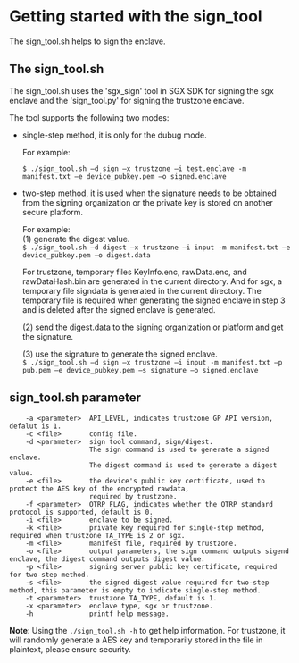 # Getting started with the sign_tool

The sign_tool.sh helps to sign the enclave.

## The sign_tool.sh

The sign_tool.sh uses the 'sgx_sign' tool in SGX SDK for signing the sgx enclave and the 'sign_tool.py' for signing the trustzone enclave.

The tool supports the following two modes:


- single-step method, it is only for the dubug mode.  

    For example:    

    `$ ./sign_tool.sh –d sign –x trustzone –i test.enclave -m manifest.txt –e device_pubkey.pem –o signed.enclave `


- two-step method, it is used when the signature needs to be obtained from the signing organization or the private key is stored on another secure platform.  

    For example:  
    (1) generate the digest value.  
    `$ ./sign_tool.sh –d digest –x trustzone –i input -m manifest.txt –e device_pubkey.pem –o digest.data `

    For trustzone, temporary files KeyInfo.enc, rawData.enc, and rawDataHash.bin are generated in the current directory. And for sgx, a temporary file signdata is generated in the current directory. The temporary file is required when generating the signed enclave in step 3 and is deleted after the signed enclave is generated.  

    (2) send the digest.data to the signing organization or platform and get the signature.  

    (3) use the signature to generate the signed enclave.  
    `$ ./sign_tool.sh –d sign –x trustzone –i input -m manifest.txt –p pub.pem –e device_pubkey.pem –s signature –o signed.enclave `

## sign_tool.sh parameter

```
    -a <parameter>  API_LEVEL, indicates trustzone GP API version, defalut is 1.
    -c <file>       config file.
    -d <parameter>  sign tool command, sign/digest.
                    The sign command is used to generate a signed enclave.
                    The digest command is used to generate a digest value.
    -e <file>       the device's public key certificate, used to protect the AES key of the encrypted rawdata,
                    required by trustzone.
    -f <parameter>  OTRP_FLAG, indicates whether the OTRP standard protocol is supported, default is 0.
    -i <file>       enclave to be signed.
    -k <file>       private key required for single-step method, required when trustzone TA_TYPE is 2 or sgx.
    -m <file>       manifest file, required by trustzone.
    -o <file>       output parameters, the sign command outputs sigend enclave, the digest command outputs digest value.
    -p <file>       signing server public key certificate, required for two-step method.
    -s <file>       the signed digest value required for two-step method, this parameter is empty to indicate single-step method.
    -t <parameter>  trustzone TA_TYPE, default is 1.
    -x <parameter>  enclave type, sgx or trustzone.
    -h              printf help message.
```
**Note**: 
Using the `./sign_tool.sh -h` to get help information.
For trustzone, it will randomly generate a AES key and temporarily stored in the file in plaintext, please ensure security.
